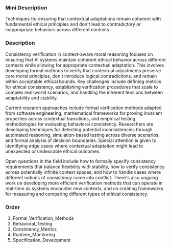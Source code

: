### Mini Description

Techniques for ensuring that contextual adaptations remain coherent with fundamental ethical principles and don't lead to contradictory or inappropriate behaviors across different contexts.

### Description

Consistency verification in context-aware moral reasoning focuses on ensuring that AI systems maintain coherent ethical behavior across different contexts while allowing for appropriate contextual adaptation. This involves developing formal methods to verify that contextual adjustments preserve core moral principles, don't introduce logical contradictions, and remain within acceptable ethical bounds. Key challenges include defining metrics for ethical consistency, establishing verification procedures that scale to complex real-world scenarios, and handling the inherent tensions between adaptability and stability.

Current research approaches include formal verification methods adapted from software engineering, mathematical frameworks for proving invariant properties across contextual transitions, and empirical testing methodologies for evaluating behavioral consistency. Researchers are developing techniques for detecting potential inconsistencies through automated reasoning, simulation-based testing across diverse scenarios, and formal analysis of decision boundaries. Special attention is given to identifying edge cases where contextual adaptation might lead to unexpected or undesirable ethical outcomes.

Open questions in the field include how to formally specify consistency requirements that balance flexibility with stability, how to verify consistency across potentially infinite context spaces, and how to handle cases where different notions of consistency come into conflict. There's also ongoing work on developing more efficient verification methods that can operate in real-time as systems encounter new contexts, and on creating frameworks for measuring and comparing different types of ethical consistency.

### Order

1. Formal_Verification_Methods
2. Behavioral_Testing
3. Consistency_Metrics
4. Runtime_Monitoring
5. Specification_Development
